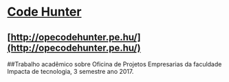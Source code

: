 # [Code Hunter](http://opecodehunter.pe.hu/)
## [http://opecodehunter.pe.hu/](http://opecodehunter.pe.hu/)
##Trabalho acadêmico sobre Oficina de Projetos Empresarias da faculdade Impacta de tecnologia, 3 semestre ano 2017.
